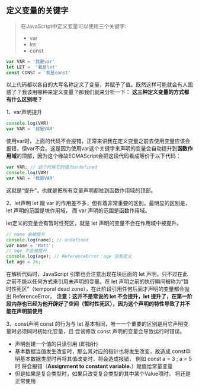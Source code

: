 ## 定义变量的关键字

> 在JavaScript中定义变量可以使用三个关键字:
> - var
> - let
> - const

```js
var VAR = '我是var'
let LET =  '我是let'
const CONST = '我是const'
```
以上代码都以各自的大写名称定义了变量，并赋予了值。既然这样可能就会有人困惑了？我该用哪种来定义变量？那我们就来分析一下：
**这三种定义变量的方式都有什么区别呢？**

1、var声明提升
```js
console.log(VAR)
var VAR = '我是VAR'
```
使用var时，上面的代码不会报错，正常来讲我在定义变量之前去使用变量应该会报错，但var不会。这是因为使用var这个关键字来声明的变量会自动提升到**函数作用域**的顶部，因为这个缘故ECMAScript会把这段代码看成等价于以下代码：
```js
var VAR; // 这个时候它的值为undefined
console.log(VAR)
var VAR = '我是VAR'
```
这就是“提升”，也就是把所有变量声明都拉到函数作用域的顶部。

2、let声明
let 跟 var 的作用差不多，但有着非常重要的区别。最明显的区别是，let 声明的范围是块作用域，
而 var 声明的范围是函数作用域。

let定义的变量会有暂时性死区，就是 let 声明的变量不会在作用域中被提升。
```js
// name 会被提升
console.log(name); // undefined 
var name = 'Matt'; 
// age 不会被提升
console.log(age); // ReferenceError：age 没有定义
let age = 26;
```
在解析代码时，JavaScript 引擎也会注意出现在块后面的 let 声明，只不过在此之前不能以任何方式来引用未声明的变量。在 let 声明之前的执行瞬间被称为“暂时性死区”（temporal dead zone），在此阶段引用任何后面才声明的变量都会抛出 ReferenceError。
**注意：这并不是常说的 let 不会提升，let 提升了，在第一阶段内存也已经为他开辟好了空间（暂时性死区），因为这个声明的特性导致了并不能在声明前使用**

3、const声明
const 的行为与 let 基本相同，唯一一个重要的区别是用它声明变量时必须同时初始化变量，且
尝试修改 const 声明的变量会导致运行时错误。
- 声明创建一个值的只读引用 (即指针)
- 基本数据当值发生改变时，那么其对应的指针也将发生改变，故造成 const申明基本数据类型时再将其值改变时，将会造成报错， 例如 const a = 3 ; a = 5时 将会报错（**Assignment to constant variable.**）赋值给常量变量
- 但是如果是复合类型时，如果只改变复合类型的其中某个Value项时， 将还是正常使用
